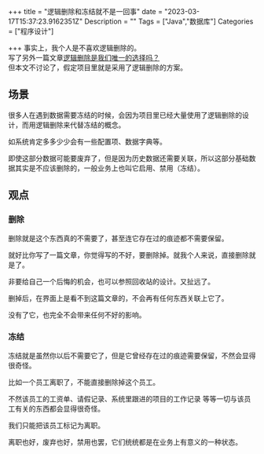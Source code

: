 +++
title = "逻辑删除和冻结就不是一回事"
date = "2023-03-17T15:37:23.9162351Z"
Description = ""
Tags = ["Java","数据库"]
Categories = ["程序设计"]

+++
事实上，我个人是不喜欢逻辑删除的。  
写了另外一篇文章[逻辑删除是我们唯一的选择吗？](逻辑删除是我们唯一的选择吗？.md)  
但本文不讨论了，假定项目里就是采用了逻辑删除的方案。

## 场景
很多人在遇到数据需要冻结的时候，会因为项目里已经大量使用了逻辑删除的设计，而用逻辑删除来代替冻结的概念。

如系统肯定多多少少会有一些配置项、数据字典等。

即使这部分数据可能要废弃了，但是因为历史数据还需要关联，所以这部分基础数据其实是不应该删除的，一般业务上也叫它启用、禁用（冻结）。  

## 观点
### 删除
删除就是这个东西真的不需要了，甚至连它存在过的痕迹都不需要保留。

就好比你写了一篇文章，你觉得写的不好，要删除掉。就我个人来说，直接删除就是了。

非要给自己一个后悔的机会，也可以参照回收站的设计。又扯远了。

删掉后，在界面上是看不到这篇文章的，不会再有任何东西关联上它了。

没有了它，也完全不会带来任何不好的影响。
### 冻结
冻结就是虽然你以后不需要它了，但是它曾经存在过的痕迹需要保留，不然会显得很奇怪。

比如一个员工离职了，不能直接删除掉这个员工。

不然该员工的工资单、请假记录、系统里跟进的项目的工作记录 等等一切与该员工有关的东西都会显得很奇怪。

我们只能把该员工标记为离职。

离职也好，废弃也好，禁用也罢，它们统统都是在业务上有意义的一种状态。